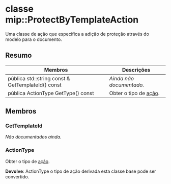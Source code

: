 # <a name="class-mipprotectbytemplateaction"></a>classe mip::ProtectByTemplateAction 
Uma classe de ação que especifica a adição de proteção através do modelo para o documento.
  
## <a name="summary"></a>Resumo
 Membros                        | Descrições                                
--------------------------------|---------------------------------------------
 pública std::string const & GetTemplateId() const  | _Ainda não documentado._
 pública ActionType GetType() const  |  Obter o tipo de [ação](class_mip_action.md).
  
## <a name="members"></a>Membros
  
### <a name="gettemplateid"></a>GetTemplateId
_Não documentados ainda._

  
### <a name="actiontype"></a>ActionType
Obter o tipo de [ação](class_mip_action.md).

  
**Devolve**: ActionType o tipo de ação derivada esta classe base pode ser convertido.